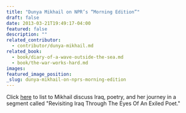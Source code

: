 ```yaml
---
title: "Dunya Mikhail on NPR’s “Morning Edition”"
draft: false
date: 2013-03-21T19:49:17-04:00
featured: false
description: ""
related_contributor:
  - contributor/dunya-mikhail.md
related_book:
  - book/diary-of-a-wave-outside-the-sea.md
  - book/the-war-works-hard.md
images:
featured_image_position: 
_slug: dunya-mikhail-on-nprs-morning-edition
---
```


Click [here](http://www.npr.org/2013/03/21/174773962/revisiting-iraq-through-the-eyes-of-an-exiled-poet) to list to Mikhail discuss Iraq, poetry, and her journey in a segment called "Revisiting Iraq Through The Eyes Of An Exiled Poet."

